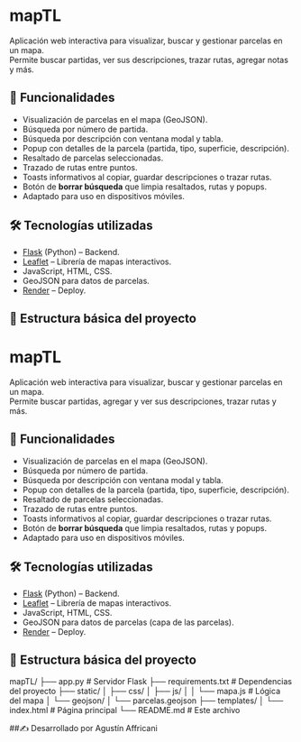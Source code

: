 # mapTL

Aplicación web interactiva para visualizar, buscar y gestionar parcelas en un mapa.  
Permite buscar partidas, ver sus descripciones, trazar rutas, agregar notas y más.  

## 🚀 Funcionalidades

- Visualización de parcelas en el mapa (GeoJSON).  
- Búsqueda por número de partida.  
- Búsqueda por descripción con ventana modal y tabla.  
- Popup con detalles de la parcela (partida, tipo, superficie, descripción).  
- Resaltado de parcelas seleccionadas.  
- Trazado de rutas entre puntos.  
- Toasts informativos al copiar, guardar descripciones o trazar rutas.  
- Botón de **borrar búsqueda** que limpia resaltados, rutas y popups.  
- Adaptado para uso en dispositivos móviles.  

## 🛠️ Tecnologías utilizadas

- [Flask](https://flask.palletsprojects.com/) (Python) – Backend.  
- [Leaflet](https://leafletjs.com/) – Librería de mapas interactivos.  
- JavaScript, HTML, CSS.  
- GeoJSON para datos de parcelas.  
- [Render](https://render.com/) – Deploy.  

## 📂 Estructura básica del proyecto

# mapTL

Aplicación web interactiva para visualizar, buscar y gestionar parcelas en un mapa.  
Permite buscar partidas, agregar y ver sus descripciones, trazar rutas y más.  

## 🚀 Funcionalidades

- Visualización de parcelas en el mapa (GeoJSON).  
- Búsqueda por número de partida.  
- Búsqueda por descripción con ventana modal y tabla.  
- Popup con detalles de la parcela (partida, tipo, superficie, descripción).  
- Resaltado de parcelas seleccionadas.  
- Trazado de rutas entre puntos.  
- Toasts informativos al copiar, guardar descripciones o trazar rutas.  
- Botón de **borrar búsqueda** que limpia resaltados, rutas y popups.  
- Adaptado para uso en dispositivos móviles.  

## 🛠️ Tecnologías utilizadas

- [Flask](https://flask.palletsprojects.com/) (Python) – Backend.  
- [Leaflet](https://leafletjs.com/) – Librería de mapas interactivos.  
- JavaScript, HTML, CSS.  
- GeoJSON para datos de parcelas (capa de las parcelas).  
- [Render](https://render.com/) – Deploy.  

## 📂 Estructura básica del proyecto

mapTL/
├── app.py # Servidor Flask
├── requirements.txt # Dependencias del proyecto
├── static/
│ ├── css/
│ ├── js/
│ │ └── mapa.js # Lógica del mapa
│ └── geojson/
│ └── parcelas.geojson
├── templates/
│ └── index.html # Página principal
└── README.md # Este archivo

##✍️ Desarrollado por Agustín Affricani
